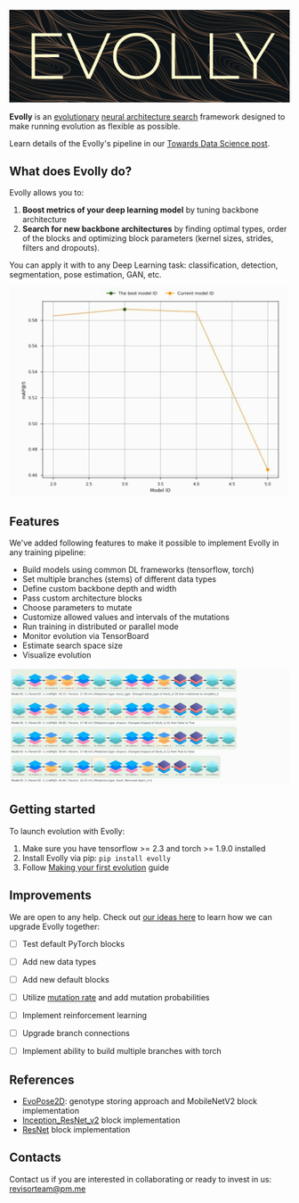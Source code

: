 ![Evolly logo](docs/images/logo.png)

**Evolly** is an [evolutionary](https://en.wikipedia.org/wiki/Evolutionary_algorithm) 
[neural architecture search](https://en.wikipedia.org/wiki/Neural_architecture_search) 
framework designed to make running evolution as flexible as possible.

Learn details of the Evolly's pipeline in our [Towards Data Science post](https://medium.com/@revisorteam).

## What does Evolly do?

Evolly allows you to:
1. **Boost metrics of your deep learning model** by tuning backbone 
architecture
2. **Search for new backbone architectures** by finding optimal types, 
order of the blocks and optimizing block parameters (kernel sizes, strides, filters and dropouts).

You can apply it with to any Deep Learning task:
classification, detection, segmentation, pose estimation, GAN, etc. 

![Evolution visualization](docs/images/evolution_visualization1.gif)

## Features

We've added following features to make it possible to implement Evolly 
in any training pipeline:

* Build models using common DL frameworks (tensorflow, torch)
* Set multiple branches (stems) of different data types
* Define custom backbone depth and width
* Pass custom architecture blocks
* Choose parameters to mutate
* Customize allowed values and intervals of the mutations
* Run training in distributed or parallel mode
* Monitor evolution via TensorBoard
* Estimate search space size
* Visualize evolution

![Evolution visualization](docs/images/evolution_visualization2.gif)

## Getting started

To launch evolution with Evolly:

1. Make sure you have tensorflow >= 2.3 and torch >= 1.9.0 installed
2. Install Evolly via pip: ``pip install evolly``
3. Follow [Making your first evolution](GETTING_STARTED.MD) guide


## Improvements

We are open to any help. Check out [our ideas here](https://medium.com/@revisorteam) to learn how we can upgrade Evolly together:

- [ ] Test default PyTorch blocks
- [ ] Add new data types
- [ ] Add new default blocks
- [ ] Utilize [mutation rate](https://en.wikipedia.org/wiki/Mutation_rate) and add mutation probabilities
- [ ] Implement reinforcement learning
- [ ] Upgrade branch connections
- [ ] Implement ability to build multiple branches with torch


## References

* [EvoPose2D](https://www.researchgate.net/publication/355101183_EvoPose2D_Pushing_the_Boundaries_of_2D_Human_Pose_Estimation_Using_Accelerated_Neuroevolution_With_Weight_Transfer): genotype storing approach and MobileNetV2 block implementation
* [Inception_ResNet_v2](https://github.com/Sakib1263/Inception-InceptionResNet-SEInception-SEInceptionResNet-1D-2D-Tensorflow-Keras) block implementation
* [ResNet](https://github.com/keras-team/keras/blob/master/keras/applications/resnet.py) block implementation

## Contacts

Contact us if you are interested in collaborating or ready to invest 
in us: revisorteam@pm.me
